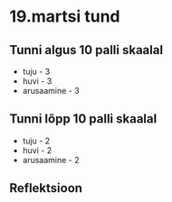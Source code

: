 # 19.martsi tund

## Tunni algus 10 palli skaalal

-   tuju - 3
-   huvi - 3
-   arusaamine - 3

## Tunni lõpp 10 palli skaalal

-   tuju - 2
-   huvi - 2
-   arusaamine - 2

## Reflektsioon

